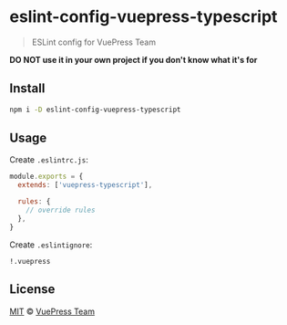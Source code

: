 # eslint-config-vuepress-typescript

> ESLint config for VuePress Team

**DO NOT use it in your own project if you don't know what it's for**

## Install

```sh
npm i -D eslint-config-vuepress-typescript
```

## Usage

Create `.eslintrc.js`:

```js
module.exports = {
  extends: ['vuepress-typescript'],

  rules: {
    // override rules
  },
}
```

Create `.eslintignore`:

```
!.vuepress
```

## License

[MIT](https://github.com/vuepress/configs/blob/main/LICENSE) &copy; [VuePress Team](https://github.com/vuepress)
